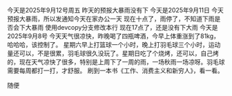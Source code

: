 今天是2025年9月12号周五
昨天的预报大暴雨没有下
今天是2025年9月11日
今天预报大暴雨，所以发通知今天在家办公一天
现在十点了，雨停了，不知道下雨是否会下大暴雨
使用devcopy分支修改本行
现在17点了，还是没有下大雨
今天是2025年9月8号
今天天气很凉快，昨晚喝了四瓶啤酒，今早上体重涨到了81kg，哈哈哈，该控制了。
星期六早上打篮球一个小时，晚上打羽毛球三个小时，运动量还可以，不是很累，羽毛球很久没玩了。星期日吃了个烧烤，还可以，自己烤的，现在天气凉快了很多，特别是上周下了一周的雨，一场秋雨一场凉呀。羽毛球需要每周都打一打，才舒服。
刷到一本书《工作、消费主义和新穷人》，看一看。

随便

